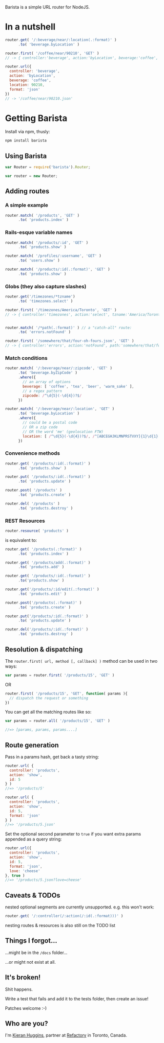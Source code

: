 Barista is a simple URL router for NodeJS.


In a nutshell
=============

```javascript
router.get( '/:beverage/near/:location(.:format)' )
      .to( 'beverage.byLocation' )

router.first( '/coffee/near/90210', 'GET' )
// -> { controller:'beverage', action:'byLocation', beverage:'coffee', location:90210 }

router.url({
  controller: 'beverage',
  action: 'byLocation',
  beverage: 'coffee',
  location: 90210,
  format: 'json'
})
// -> '/coffee/near/90210.json'
```


Getting Barista
===============

Install via npm, thusly:

```javascript
npm install barista
```

Using Barista
-------------

```javascript
var Router = require('barista').Router;

var router = new Router;
```

Adding routes
-------------

### A simple example

```javascript
router.match( '/products', 'GET' )
      .to( 'products.index' )
```

### Rails-esque variable names

```javascript
router.match( '/products/:id', 'GET' )
      .to( 'products.show' )

router.match( '/profiles/:username', 'GET' )
      .to( 'users.show' )

router.match( '/products/:id(.:format)', 'GET' )
      .to( 'products.show' )
```

### Globs (they also capture slashes)

```javascript
router.get('/timezones/*tzname')
      .to( 'timezones.select' )

router.first( '/timezones/America/Toronto', 'GET' )
// -> { controller:'timezones', action:'select', tzname:'America/Toronto' }


router.match( '/*path(.:format)' ) // a "catch-all" route:
      .to( 'errors.notFound' )

router.first( '/somewhere/that/four-oh-fours.json', 'GET' )
// -> { controller:'errors', action:'notFound', path:'somewhere/that/four-oh-fours', format:'json' }
```

### Match conditions

```javascript
router.match( '/:beverage/near/:zipcode', 'GET' )
      .to( 'beverage.byZipCode' )
      .where({
        // an array of options
        beverage: [ 'coffee', 'tea', 'beer', 'warm_sake' ],
        // a regex pattern
        zipcode: /^\d{5}(-\d{4})?$/
      })

router.match( '/:beverage/near/:location', 'GET' )
      .to( 'beverage.byLocation' )
      .where({
        // could be a postal code
        // OR a zip code
        // OR the word 'me' (geolocation FTW)
        location: [ /^\d{5}(-\d{4})?$/, /^[ABCEGHJKLMNPRSTVXY]{1}\d{1}[A-Z]{1} *\d{1}[A-Z]{1}\d{1}$/, 'me' ]
      })
```

### Convenience methods

```javascript
router.get( '/products/:id(.:format)' )
      .to( 'products.show' )

router.put( '/products/:id(.:format)' )
      .to( 'products.update' )

router.post( '/products' )
      .to( 'products.create' )

router.del( '/products' )
      .to( 'products.destroy' )
```

### REST Resources

```javascript
router.resource( 'products' )
```

is equivalent to:

```javascript
router.get( '/products(.:format)' )
      .to( 'products.index' )

router.get( '/products/add(.:format)' )
      .to( 'products.add' )

router.get( '/products/:id(.:format)' )
      .to('products.show' )

router.get('/products/:id/edit(.:format)' )
      .to( 'products.edit' )

router.post('/products(.:format)' )
      .to( 'products.create' )

router.put('/products/:id(.:format)' )
      .to( 'products.update' )

router.del('/products/:id(.:format)' )
      .to( 'products.destroy' )
```

Resolution & dispatching
------------------------

The `router.first( url, method [, callback] )` method can be used in two ways:

```javascript
var params = router.first( '/products/15', 'GET' )
```

OR

```javascript
router.first( '/products/15', 'GET', function( params ){
  // dispatch the request or something
})
```

You can get all the matching routes like so:

```javascript
var params = router.all( '/products/15', 'GET' )

//=> [params, params, params....]
```

Route generation
----------------

Pass in a params hash, get back a tasty string:

```javascript
router.url( {
  controller: 'products',
  action: 'show',
  id: 5
} )
//=> '/products/5'

router.url( {
  controller: 'products',
  action: 'show',
  id: 5,
  format: 'json'
} )
//=> '/products/5.json'
```

Set the optional second parameter to `true` if you want
extra params appended as a query string:

```javascript
router.url({
  controller: 'products',
  action: 'show',
  id: 5,
  format: 'json',
  love: 'cheese'
}, true )
//=> '/products/5.json?love=cheese'
```


Caveats & TODOs
---------------
nested optional segments are currently unsupported. e.g. this won't work:

```javascript
router.get( '/:controller(/:action(/:id(.:format)))' )
```

nesting routes & resources is also still on the TODO list


Things I forgot...
------------------
...might be in the `/docs` folder...

...or might not exist at all.


It's broken!
------------
Shit happens.

Write a test that fails and add it to the tests folder,
then create an issue!

Patches welcome :-)


Who are you?
------------
I'm [Kieran Huggins](mailto:kieran@refactory.ca), partner at [Refactory](http://refactory.ca) in Toronto, Canada.